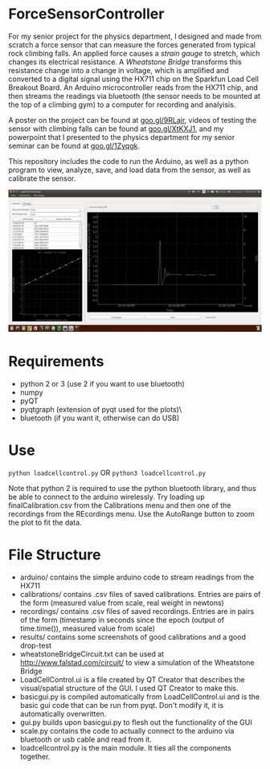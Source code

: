 # ForceSensorController

For my senior project for the physics department, I designed and made from scratch a force sensor that can measure the forces generated from typical rock climbing falls. An applied force causes a *strain gauge* to stretch, which changes its electrical resistance. A *Wheatstone Bridge* transforms this resistance change into a change in voltage, which is amplified and converted to a digital signal using the HX711 chip on the Sparkfun Load Cell Breakout Board. An Arduino microcontroller reads from the HX711 chip, and then streams the readings via bluetooth (the sensor needs to be mounted at the top of a climbing gym) to a computer for recording and analyisis.

A poster on the project can be found at [goo.gl/9RLajr](goo.gl/9RLajr), videos of testing the sensor with climbing falls can be found at [goo.gl/XtKXJ1](goo.gl/XtKXJ1), and my powerpoint that I presented to the physics department for my senior seminar can be found at [goo.gl/1Zyqgk](goo.gl/1Zyqgk).

This repository includes the code to run the Arduino, as well as a python program to view, analyze, save, and load data from the sensor, as well as calibrate the sensor.

![screenshot](https://github.com/NickCrews/ForceSensorController/blob/master/results/Screenshot%20from%202018-01-21%2006-59-46.png)

# Requirements
- python 2 or 3 (use 2 if you want to use bluetooth)
- numpy
- pyQT
- pyqtgraph (extension of pyqt used for the plots)\
- bluetooth (if you want it, otherwise can do USB)


# Use
`python loadcellcontrol.py`
OR
`python3 loadcellcontrol.py`

Note that python 2 is required to use the python bluetooth library, and thus be able to connect to the arduino wirelessly.
Try loading up finalCalibration.csv from the Calibrations menu and then one of the recordings from the REcordings menu. Use the AutoRange button to zoom the plot to fit the data.

# File Structure
- arduino/ contains the simple arduino code to stream readings from the HX711
- calibrations/ contains .csv files of saved calibrations. Entries are pairs of the form (measured value from scale, real weight in newtons)
- recordings/ contains .csv files of saved recordings. Entries are in pairs of the form (timestamp in seconds since the epoch (output of time.time()), measured value from scale)
- results/ contains some screenshots of good calibrations and a good drop-test
- wheatstoneBridgeCircuit.txt can be used at http://www.falstad.com/circuit/ to view a simulation of the Wheatstone Bridge
- LoadCellControl.ui is a file created by QT Creator that describes the visual/spatial structure of the GUI. I used QT Creator to make this.
- basicgui.py is compiled automatically from LoadCellControl.ui and is the basic gui code that can be run from pyqt. Don't modify it, it is automatically overwritten.
- gui.py builds upon basicgui.py to flesh out the functionality of the GUI
- scale.py contains the code to actually connect to the arduino via bluetooth or usb cable and read from it.
- loadcellcontrol.py is the main module. It ties all the components together.
